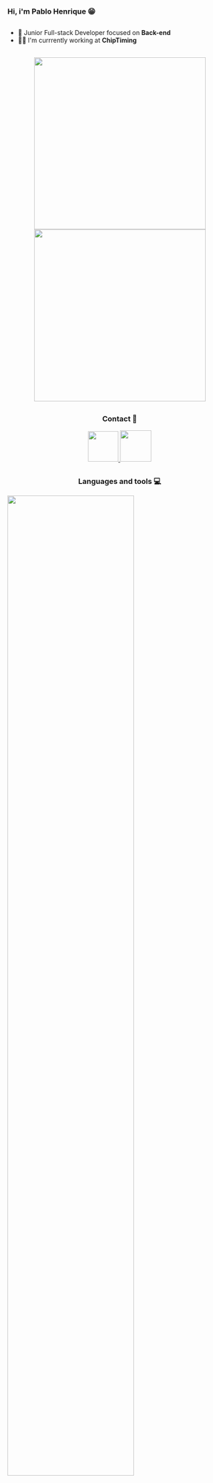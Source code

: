 


### Hi, i'm Pablo Henrique 😁

##
- 🚀 Junior Full-stack Developer focused on **Back-end**
- 👨‍💻 I'm currrently working at **ChipTiming** 

##

<div align="center">
  <img width="385px" src="https://github-readme-stats.anuraghazra1.vercel.app/api/top-langs/?username=pablohenriq01&layout=compact&theme=onedark" />
</div>

<div align="center">
  <a href="https://github.com/pablohenriq01t">
    <img  width="385px"src="https://github-readme-streak-stats.herokuapp.com?user=pablohenriq01&theme=rising-sun&hide_border=true&exclude_days=Sun" />
  </a>
  

##

### Contact 📨

<div>
  <a href="https://www.linkedin.com/in/pabloh01/">
    <img src="https://skillicons.dev/icons?i=linkedin" width="68"/>
  </a>
  <a href="mailto:pablohenriqq01@gmail.com">
    <img src="https://skillicons.dev/icons?i=gmail" width="70"/>
  </a>
 </br>
</div>

##

### Languages and tools 💻

<div align="left">
  <img src="https://skillicons.dev/icons?i=linux,windows,java,spring,maven,py,flask,js,nodejs,ts" width="75%">
  <img src="https://skillicons.dev/icons?i=react,bootstrap,html,css,postgresql,mysql,git,docker,aws,postman" width="75%">
</div>

